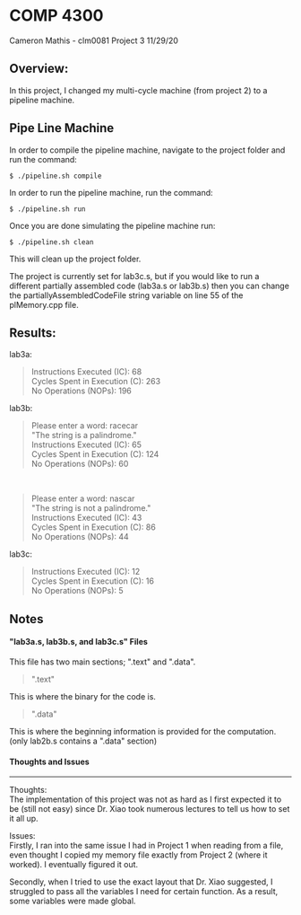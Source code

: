 COMP 4300
=====================
Cameron Mathis - clm0081
Project 3
11/29/20

Overview:
-------------

In this project, I changed my multi-cycle machine (from project 2) to a pipeline machine.

Pipe Line Machine
-------------

In order to compile the pipeline machine, navigate to the project folder and run the command:
	
	$ ./pipeline.sh compile

In order to run the pipeline machine, run the command: 

	$ ./pipeline.sh run

Once you are done simulating the pipeline machine run:
	
	$ ./pipeline.sh clean

This will clean up the project folder.

The project is currently set for lab3c.s, but if you would like to run a different partially assembled code (lab3a.s or lab3b.s) then you can change the partiallyAssembledCodeFile string variable on line 55 of the plMemory.cpp file.

Results:
-------------

lab3a:
> Instructions Executed (IC): 68 <br/>
> Cycles Spent in Execution (C): 263 <br/>
> No Operations (NOPs): 196 <br/>

lab3b:
> Please enter a word: racecar <br/>
> "The string is a palindrome." <br/>
> Instructions Executed (IC): 65 <br/>
> Cycles Spent in Execution (C): 124 <br/>
> No Operations (NOPs): 60 <br/>

<br/>

> Please enter a word: nascar <br/> 
> "The string is not a palindrome." <br/>
> Instructions Executed (IC): 43 <br/>
> Cycles Spent in Execution (C): 86 <br/>
> No Operations (NOPs): 44 <br/>

lab3c:
> Instructions Executed (IC): 12 <br/>
> Cycles Spent in Execution (C): 16 <br/>
> No Operations (NOPs): 5 <br/>

Notes
-------------

#### "lab3a.s, lab3b.s, and lab3c.s" Files ####

This file has two main sections; ".text" and ".data".

>".text"

This is where the binary for the code is.

>".data"

This is where the beginning information is provided for the computation. (only lab2b.s contains a ".data" section)


#### Thoughts and Issues ####
************************************

Thoughts: <br/>
The implementation of this project was not as hard as I first expected it to be (still not easy) since Dr. Xiao took numerous lectures to tell us how to set it all up.


Issues: <br/>
Firstly, I ran into the same issue I had in Project 1 when reading from a file, even thought I copied my memory file exactly from Project 2 (where it worked). I eventually figured it out.

Secondly, when I tried to use the exact layout that Dr. Xiao suggested, I struggled to pass all the variables I need for certain function. As a result, some variables were made global.
